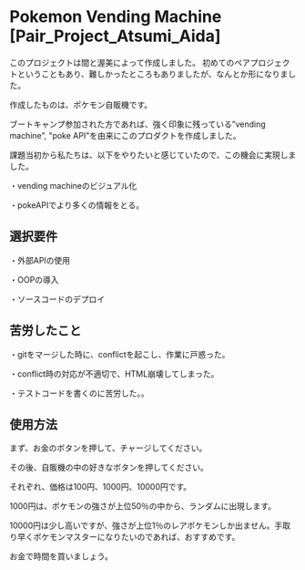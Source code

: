 # Pokemon Vending Machine [Pair_Project_Atsumi_Aida]

このプロジェクトは間と渥美によって作成しました。
初めてのペアプロジェクトということもあり、難しかったところもありましたが、なんとか形になりました。

作成したものは、ポケモン自販機です。

ブートキャンプ参加された方であれば、強く印象に残っている”vending machine”, "poke API"を由来にこのプロダクトを作成しました。

課題当初から私たちは、以下をやりたいと感じていたので、この機会に実現しました。

・vending machineのビジュアル化

・pokeAPIでより多くの情報をとる。

## 選択要件
・外部APIの使用 

・OOPの導入 

・ソースコードのデプロイ 

## 苦労したこと
・gitをマージした時に、conflictを起こし、作業に戸惑った。

・conflict時の対応が不適切で、HTML崩壊してしまった。

・テストコードを書くのに苦労した。。

## 使用方法


まず、お金のボタンを押して、チャージしてください。

その後、自販機の中の好きなボタンを押してください。

それぞれ、価格は100円、1000円、10000円です。

1000円は、ポケモンの強さが上位50％の中から、ランダムに出現します。

10000円は少し高いですが、強さが上位1％のレアポケモンしか出ません。手取り早くポケモンマスターになりたいのであれば、おすすめです。

お金で時間を買いましょう。
